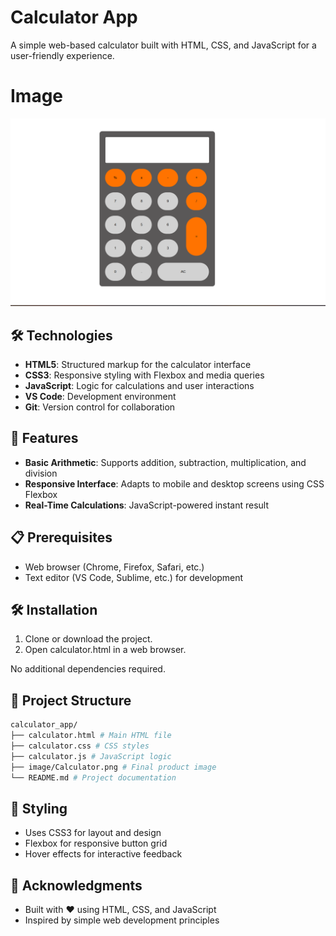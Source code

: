 # Calculator App

A simple web-based calculator built with HTML, CSS, and JavaScript for a user-friendly experience.

# Image
![Calculator](image/Calculator.png)
## 🛠️ Technologies
- **HTML5**: Structured markup for the calculator interface
- **CSS3**: Responsive styling with Flexbox and media queries
- **JavaScript**: Logic for calculations and user interactions
- **VS Code**: Development environment
- **Git**: Version control for collaboration

## 🚀 Features
- **Basic Arithmetic**: Supports addition, subtraction, multiplication, and division
- **Responsive Interface**: Adapts to mobile and desktop screens using CSS Flexbox
- **Real-Time Calculations**: JavaScript-powered instant result

## 📋 Prerequisites

- Web browser (Chrome, Firefox, Safari, etc.)
- Text editor (VS Code, Sublime, etc.) for development

## 🛠 Installation

1. Clone or download the project.
2. Open calculator.html in a web browser.

No additional dependencies required.

## 📁 Project Structure
```bash
calculator_app/
├── calculator.html # Main HTML file
├── calculator.css # CSS styles
├── calculator.js # JavaScript logic
├── image/Calculator.png # Final product image
└── README.md # Project documentation
````
## 🎨 Styling

- Uses CSS3 for layout and design
- Flexbox for responsive button grid
- Hover effects for interactive feedback

## 🙏 Acknowledgments

- Built with ❤ using HTML, CSS, and JavaScript
- Inspired by simple web development principles
